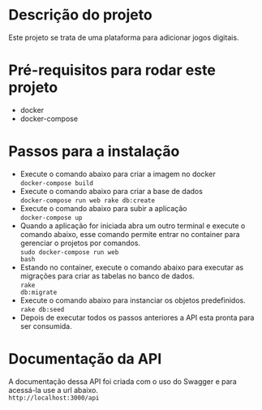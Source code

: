 # Descrição do projeto

Este projeto se trata de uma plataforma para adicionar jogos digitais.


# Pré-requisitos para rodar este projeto

* docker
* docker-compose


# Passos para a instalação

* Execute o comando abaixo para criar a imagem no docker<br>
<code>docker-compose build</code>
* Execute o comando abaixo para criar a base de dados<br>
<code>docker-compose run web rake db:create</code>
* Execute o comando abaixo para subir a aplicação<br>
<code>docker-compose up</code>
* Quando a aplicação for iniciada abra um outro terminal e execute o comando abaixo, esse comando permite entrar no container para gerenciar o projetos por comandos.<br>
<code>sudo docker-compose run web bash</code>
* Estando no container, execute o comando abaixo para executar as migrações para criar as tabelas no banco de dados.<br>
<code>rake db:migrate</code>
* Execute o comando abaixo para instanciar os objetos predefinidos.<br>
<code>rake db:seed</code>
* Depois de executar todos os passos anteriores a API esta pronta para ser consumida.


# Documentação da API

A documentação dessa API foi criada com o uso do Swagger e para acessá-la use a url abaixo.<br>
<code>http://localhost:3000/api</code>
